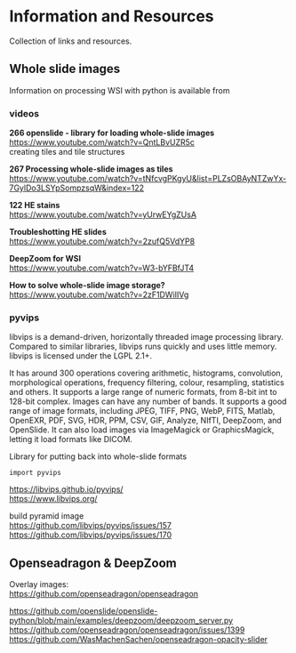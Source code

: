 # Information and Resources

Collection of links and resources.

## Whole slide images
Information on processing WSI with python is available from 

### videos
**266 openslide - library for loading whole-slide images**  
https://www.youtube.com/watch?v=QntLBvUZR5c  
creating tiles and tile structures

**267 Processing whole-slide images as tiles**  
https://www.youtube.com/watch?v=tNfcvgPKgyU&list=PLZsOBAyNTZwYx-7GylDo3LSYpSompzsqW&index=122

**122 HE stains**  
https://www.youtube.com/watch?v=yUrwEYgZUsA

**Troubleshotting HE slides**  
https://www.youtube.com/watch?v=2zufQ5VdYP8

**DeepZoom for WSI**  
https://www.youtube.com/watch?v=W3-bYFBfJT4

**How to solve whole-slide image storage?**  
https://www.youtube.com/watch?v=2zF1DWiIIVg

### pyvips
libvips is a demand-driven, horizontally threaded image processing library. Compared to similar libraries, libvips runs quickly and uses little memory. libvips is licensed under the LGPL 2.1+.

It has around 300 operations covering arithmetic, histograms, convolution, morphological operations, frequency filtering, colour, resampling, statistics and others. It supports a large range of numeric formats, from 8-bit int to 128-bit complex. Images can have any number of bands. It supports a good range of image formats, including JPEG, TIFF, PNG, WebP, FITS, Matlab, OpenEXR, PDF, SVG, HDR, PPM, CSV, GIF, Analyze, NIfTI, DeepZoom, and OpenSlide. It can also load images via ImageMagick or GraphicsMagick, letting it load formats like DICOM.

Library for putting back into whole-slide formats
```
import pyvips
```
https://libvips.github.io/pyvips/  
https://www.libvips.org/  

build pyramid image  
https://github.com/libvips/pyvips/issues/157  
https://github.com/libvips/pyvips/issues/170  

## Openseadragon & DeepZoom

Overlay images:  
https://github.com/openseadragon/openseadragon

https://github.com/openslide/openslide-python/blob/main/examples/deepzoom/deepzoom_server.py  
https://github.com/openseadragon/openseadragon/issues/1399  
https://github.com/WasMachenSachen/openseadragon-opacity-slider  

